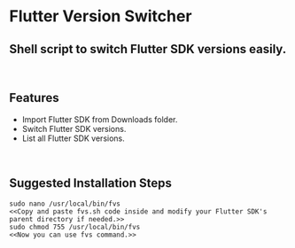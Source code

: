 # Flutter Version Switcher
 
## Shell script to switch Flutter SDK versions easily.

<br/>

## Features
- Import Flutter SDK from Downloads folder.
- Switch Flutter SDK versions.
- List all Flutter SDK versions.

<br/>

## Suggested Installation Steps
    sudo nano /usr/local/bin/fvs
    <<Copy and paste fvs.sh code inside and modify your Flutter SDK's parent directory if needed.>>
    sudo chmod 755 /usr/local/bin/fvs
    <<Now you can use fvs command.>>
    
